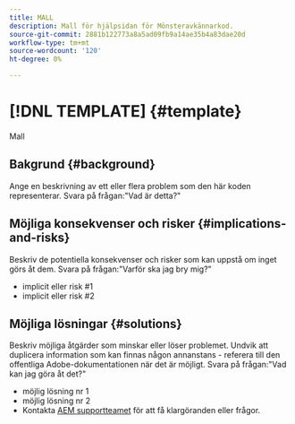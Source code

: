 ```yaml
---
title: MALL
description: Mall för hjälpsidan för Mönsteravkännarkod.
source-git-commit: 2881b122773a8a5ad09fb9a14ae35b4a83dae20d
workflow-type: tm+mt
source-wordcount: '120'
ht-degree: 0%

---
```



# [!DNL TEMPLATE] {#template}

Mall

## Bakgrund {#background}

Ange en beskrivning av ett eller flera problem som den här koden representerar.
Svara på frågan:&quot;Vad är detta?&quot;

## Möjliga konsekvenser och risker {#implications-and-risks}

Beskriv de potentiella konsekvenser och risker som kan uppstå om inget görs åt dem.
Svara på frågan:&quot;Varför ska jag bry mig?&quot;

* implicit eller risk #1
* implicit eller risk #2

## Möjliga lösningar {#solutions}

Beskriv möjliga åtgärder som minskar eller löser problemet. Undvik att duplicera information som kan finnas någon annanstans - referera till den offentliga Adobe-dokumentationen när det är möjligt.
Svara på frågan:&quot;Vad kan jag göra åt det?&quot;

* möjlig lösning nr 1
* möjlig lösning nr 2
* Kontakta [AEM supportteamet](https://helpx.adobe.com/se/enterprise/using/support-for-experience-cloud.html) för att få klargöranden eller frågor.
